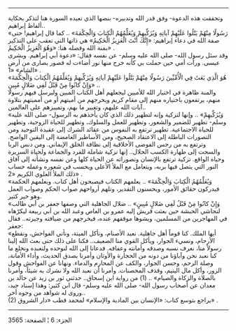 ------------------------------------------------------------------------

وتحققت هذه الدعوة- وفق قدر الله وتدبيره- بنصها الذي تعيده السورة هنا
لتذكر بحكاية ألفاظ إبراهيم..  
«رَسُولًا مِنْهُمْ يَتْلُوا عَلَيْهِمْ آياتِهِ وَيُزَكِّيهِمْ وَيُعَلِّمُهُمُ الْكِتابَ وَالْحِكْمَةَ» .. كما قال
إبراهيم! حتى صفة الله في دعاء إبراهيم: «إِنَّكَ أَنْتَ الْعَزِيزُ الْحَكِيمُ» هي ذاتها
التي تعقب على التذكير بمنة الله وفضله هنا: «وَهُوَ الْعَزِيزُ الْحَكِيمُ» .  
وقد سئل رسول الله- صلى الله عليه وسلم- عن نفسه فقال: «دعوة أبي إبراهيم.
وبشرى عيسى. ورأت أمي حين حملت بي كأنه خرج منها نور أضاءت له قصور بصارى
من أرض الشام» «1» .  
«هُوَ الَّذِي بَعَثَ فِي الْأُمِّيِّينَ رَسُولًا مِنْهُمْ يَتْلُوا عَلَيْهِمْ آياتِهِ وَيُزَكِّيهِمْ وَيُعَلِّمُهُمُ
الْكِتابَ وَالْحِكْمَةَ وَإِنْ كانُوا مِنْ قَبْلُ لَفِي ضَلالٍ مُبِينٍ» ..  
والمنة ظاهرة في اختيار الله للأميين ليجعلهم أهل الكتاب المبين وليرسل
فيهم رسولا منهم، يرتفعون باختياره منهم إلى مقام كريم ويخرجهم من أميتهم
أو من أمميتهم بتلاوة آيات الله عليهم، وتغيير ما بهم، وتمييزهم على
العالمين..  
«وَيُزَكِّيهِمْ» .. وإنها لتزكية وإنه لتطهير ذلك الذي كان يأخذهم به الرسول- صلى
الله عليه وسلم- تطهير للضمير والشعور، وتطهير للعمل والسلوك، وتطهير
للحياة الزوجية، وتطهير للحياة الاجتماعية. تطهير ترتفع به النفوس من عقائد
الشرك إلى عقيدة التوحيد ومن التصورات الباطلة إلى الاعتقاد الصحيح، ومن
الأساطير الغامضة إلى اليقين الواضح. وترتفع به من رجس الفوضى الأخلاقية
إلى نظافة الخلق الإيماني. ومن دنس الربا والسحت إلى طهارة الكسب الحلال..
إنها تزكية شاملة للفرد والجماعة ولحياة السريرة وحياة الواقع. تزكية ترتفع
بالإنسان وتصوراته عن الحياة كلها وعن نفسه ونشأته إلى آفاق النور التي
يتصل فيها بربه، ويتعامل مع الملأ الأعلى ويحسب في شعوره وعمله حساب ذلك
الملأ العلوي الكريم «2» .  
«وَيُعَلِّمُهُمُ الْكِتابَ وَالْحِكْمَةَ» .. يعلمهم الكتاب فيصبحون أهل كتاب. ويعلمهم
الحكمة فيدركون حقائق الأمور، ويحسنون التقدير، وتلهم أرواحهم صواب الحكم
وصواب العمل وهو خير كثير.  
«وَإِنْ كانُوا مِنْ قَبْلُ لَفِي ضَلالٍ مُبِينٍ» .. ضلال الجاهلية التي وصفها جعفر بن أبي
طالب لنجاشي الحبشة حين بعثت قريش إليه عمرو بن العاص وعبد الله بن أبي
ربيعة ليكرّهاه في المهاجرين من المسلمين، ويشوها موقفهم عنده، فيخرجهم من
ضيافته وجيرته.. فقال جعفر:  
«أيها الملك. كنا قوماً أهل جاهلية. نعبد الأصنام، ونأكل الميتة، ونأتي
الفواحش، ونقطع الأرحام، ونسيء الجوار، ويأكل القوي منا الضعيف.. فكنا على
ذلك حتى بعث الله إلينا رسولاً منا، نعرف نسبه وصدقه وأمانته وعفافه. فدعانا
إلى الله لنوحده ولنعبده ونخلع ما كنا نعبد نحن وآباؤنا من دونه من الحجارة
والأوثان وأمرنا بصدق الحديث، وأداء الأمانة، وصلة الرحم، وحسن الجوار،
والكف عن المحارم والدماء. ونهانا عن الفواحش وقول الزور، وأكل مال اليتيم،
وقذف المحصنات. وأمرنا أن نعبد الله ولا نشرك به شيئاً، وأمرنا بالصلاة
والزكاة والصيام» .. (1) من رواية ابن إسحاق.. حدثني ثور بن زيد عن خالد بن
معدان عن أصحاب رسول الله- صلى الله عليه وسلم- قال ابن كثير: وهذا إسناد
جيد، وروى له شواهد من وجوه أخر..  
(2) يراجع بتوسع كتاب: «الإنسان بين المادية والإسلام» لمحمد قطب «دار
الشروق» .

------------------------------------------------------------------------

الجزء: 6 ¦ الصفحة: 3565
